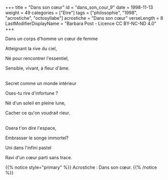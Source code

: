 +++
title = "Dans son cœur"
id = "dans_son_cour_9"
date = 1998-11-13
weight = 49
categories = ["Etre"]
tags = ["philosophie", "1998", "acrostiche", "octosyllabe"]
acrostiche = "Dans son cœur"
verseLength = 8
LastModifierDisplayName = "Barbara Post - Licence CC BY-NC-ND 4.0"
+++

Dans un corps d'homme un cœur de femme

Atteignant la rive du ciel,

Né pour rencontrer l'essentiel,

Sensible, vivant, à fleur d'âme.

 \
Secret comme un monde intérieur

Oses-tu rire d'infortune ?

Né d'un soleil en pleine lune,

Cacher ce qu'on voudrait rieur.

 \
Osera t'on dire l'espace,

Embrasser le songe immortel?

Uni dans l'infini pastel

Ravi d'un cœur parti sans trace.

{{% notice style="primary" %}}
Acrostiche : Dans son cœur.
{{% /notice %}}
